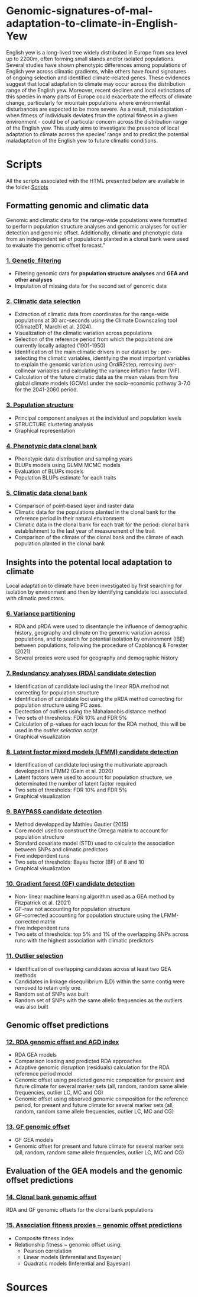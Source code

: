 # Genomic-signatures-of-mal-adaptation-to-climate-in-English-Yew
English yew is a long-lived tree widely distributed in Europe from sea level up to 2200m, often forming small stands and/or isolated populations. Several studies have shown phenotypic differences among populations of English yew across climatic gradients, while others have found signatures of ongoing selection and identified climate-related genes. These evidences suggest that local adaptation to climate may occur across the distribution range of the English yew. Moreover, recent declines and local extinctions of this species in many parts of Europe could exacerbate the effects of climate change, particularly for mountain populations where environmental disturbances are expected to be more severe. As a result, maladaptation - when fitness of individuals deviates from the optimal fitness in a given environment - could be of particular concern across the distribution range of the English yew.  This study aims to investigate the presence of local adaptation to climate across the species’ range and to predict the potential maladaptation of the English yew to future climatic conditions.

# Scripts

All the scripts associated with the HTML presented below are available in the folder [Scripts](https://github.com/Thomas-Francisco/Genomic-signatures-of-mal-adaptation-to-climate-in-English-Yew/tree/main/Scripts)

## Formatting genomic and climatic data

Genomic and climatic data for the range-wide populations were formatted to perform population structure analyses and genomic analyses for outlier detection and genomic offset. Additionally, climatic and phenotypic data from an independent set of populations planted in a clonal bank were used to evaluate the genomic offset forecast."

### [1. Genetic_filtering](https://thomas-francisco.github.io/Genomic-signatures-of-mal-adaptation-to-climate-in-English-Yew/HTML/Genetic_filtering.html)

- Filtering genomic data for **population structure analyses** and **GEA and other analyses**
- Imputation of missing data for the second set of genomic data

### [2. Climatic data selection](https://thomas-francisco.github.io/Genomic-signatures-of-mal-adaptation-to-climate-in-English-Yew/HTML/Climatic_data.html)

- Extraction of climatic data from coordinates for the range-wide populations at 30 arc-seconds using the Climate Downscaling tool (ClimateDT, Marchi et al. 2024).
- Visualization of the climatic variation across populations
- Selection of the reference period from which the populations are currently locally adapted (1901-1950)
- Identification of the main climatic drivers in our dataset by : pre-selecting the climatic variables, identifying the most important variables to explain the genomic variation using OrdiR2step, removing over-collinear variables and calculating the variance inflation factor (VIF).
- Calculation of the future climatic data as the mean values from five global climate models (GCMs) under the socio-economic pathway 3-7.0 for the 2041-2060 period.

### [3. Population structure](https://thomas-francisco.github.io/Genomic-signatures-of-mal-adaptation-to-climate-in-English-Yew/HTML/Population_structure.html)

- Principal component analyses at the individual and population levels
- STRUCTURE clustering analysis
- Graphical representation 

### [4. Phenotypic data clonal bank](https://thomas-francisco.github.io/Genomic-signatures-of-mal-adaptation-to-climate-in-English-Yew/HTML/Phenotypic_data_clonal_bank.html)

- Phenotypic data distribution and sampling years
- BLUPs models using GLMM MCMC models
- Evaluation of BLUPs models
- Population BLUPs estimate for each traits

### [5. Climatic data clonal bank](https://thomas-francisco.github.io/Genomic-signatures-of-mal-adaptation-to-climate-in-English-Yew/HTML/Climatic_data_clonal_bank.html)

- Comparison of point-based layer and raster data
- Climatic data for the populations planted in the clonal bank for the reference period in their natural environment
- Climatic data in the clonal bank for each trait for the period: clonal bank establishment to the last year of measurement of the trait
- Comparison of the climate of the clonal bank and the climate of each population planted in the clonal bank


## Insights into the potental local adaptation to climate

Local adaptation to climate have been investigated by first searching for isolation by environment and then by identifying candidate loci associated with climatic predictors.

### [6. Variance partitioning](https://thomas-francisco.github.io/Genomic-signatures-of-mal-adaptation-to-climate-in-English-Yew/HTML/Variance_partitioning.html)

- RDA and pRDA were used to disentangle the influence of demographic history, geography and climate on the genomic variation across populations, and to search for potential isolation by environment (IBE) between populations, following the procedure of Capblancq & Forester (2021)
- Several proxies were used for geography and demographic history

### [7. Redundancy analyses (RDA) candidate detection](https://thomas-francisco.github.io/Genomic-signatures-of-mal-adaptation-to-climate-in-English-Yew/HTML/Redundancy_analyses_candidate_detection.html)

- Identification of candidate loci using the linear RDA method not correcting for population structure
- Identification of candidate loci using the pRDA method correcting for population structure using PC axes.
- Dectection of outliers using the Mahalanobis distance method
- Two sets of thresholds: FDR 10% and FDR 5%
- Calculation of p-values for each locus for the RDA method, this will be used in the *outlier selection script*
- Graphical visualization

### [8. Latent factor mixed models (LFMM) candidate detection](https://thomas-francisco.github.io/Genomic-signatures-of-mal-adaptation-to-climate-in-English-Yew/HTML/LFMM_candidate_detection.html)

- Identification of candidate loci using the multivariate approach developped in LFMM2 (Gain et al. 2020)
- Latent factors were used to account for population structure, we determinated the number of latent factor required
- Two sets of thresholds: FDR 10% and FDR 5%
- Graphical visualization

### [9. BAYPASS candidate detection](https://thomas-francisco.github.io/Genomic-signatures-of-mal-adaptation-to-climate-in-English-Yew/HTML/BAYPASS_candidate_detection.html)

- Method developped by Mathieu Gautier (2015)
- Core model used to construct the Omega matrix to account for population structure
- Standard covariate model (STD) used to calculate the association between SNPs and climatic predictors
- Five independent runs
- Two sets of thresholds: Bayes factor (BF) of 8 and 10
- Graphical visualization

### [10. Gradient forest (GF) candidate detection](https://thomas-francisco.github.io/Genomic-signatures-of-mal-adaptation-to-climate-in-English-Yew/HTML/Gradient_forest_candidate_detection.html)

- Non- linear machine learning algorithm used as a GEA method by Fitzpatrick et al. (2021)
- GF-raw not accounting for population structure
- GF-corrected accounting for population structure using the LFMM-corrected matrix
- Five independent runs
- Two sets of thresholds: top 5% and 1% of the overlapping SNPs across runs with the highest association with climatic predictors

### [11. Outlier selection](https://thomas-francisco.github.io/Genomic-signatures-of-mal-adaptation-to-climate-in-English-Yew/HTML/Outlier_selection.html)

- Identification of overlapping candidates across at least two GEA methods
- Candidates in linkage disequilibrium (LD) within the same contig were removed to retain only one.
- Random set of SNPs was built
- Random set of SNPs with the same allelic frequencies as the outliers was also built
  
## Genomic offset predictions

### [12. RDA genomic offset and AGD index](https://thomas-francisco.github.io/Genomic-signatures-of-mal-adaptation-to-climate-in-English-Yew/HTML/RDA_Genomic_offset.html)

- RDA GEA models
- Comparison loading and predicted RDA approaches
- Adaptive genomic disruption (residuals) calculation for the RDA reference period model
- Genomic offset using predicted genomic composition for present and future climate for several marker sets (all, random, random same allele frequencies, outlier LC, MC and CG)
- Genomic offset using observed genomic composition for the reference period, for present and future climate for several marker sets (all, random, random same allele frequencies, outlier LC, MC and CG)

### [13. GF genomic offset](https://thomas-francisco.github.io/Genomic-signatures-of-mal-adaptation-to-climate-in-English-Yew/HTML/GF_genomic_offset.html)

- GF GEA models
- Genomic offset for present and future climate for several marker sets (all, random, random same allele frequencies, outlier LC, MC and CG)

## Evaluation of the GEA models and the genomic offset predictions

### [14. Clonal bank genomic offset](https://thomas-francisco.github.io/Genomic-signatures-of-mal-adaptation-to-climate-in-English-Yew/HTML/Genomic_offset_Clonal_bank.html)

RDA and GF genomic offsets for the clonal bank populations

### [15. Association fitness proxies ~ genomic offset predictions](https://thomas-francisco.github.io/Genomic-signatures-of-mal-adaptation-to-climate-in-English-Yew/HTML/Relationship_fitness_genomic_offset.html)

- Composite fitness index
- Relationship fitness ~ genomic offset using:
    - Pearson correlation
    - Linear models (Inferential and Bayesian)
    - Quadratic models (Inferential and Bayesian)

# Sources

